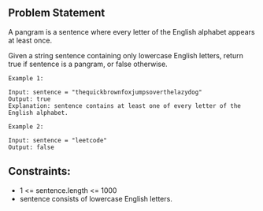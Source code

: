 ## Problem Statement 

A pangram is a sentence where every letter of the English alphabet appears at least once.

Given a string sentence containing only lowercase English letters, return true if sentence is a pangram, or false otherwise.

 
```
Example 1:

Input: sentence = "thequickbrownfoxjumpsoverthelazydog"
Output: true
Explanation: sentence contains at least one of every letter of the English alphabet.
```
```
Example 2:

Input: sentence = "leetcode"
Output: false
```

## Constraints:

* 1 <= sentence.length <= 1000
* sentence consists of lowercase English letters.
